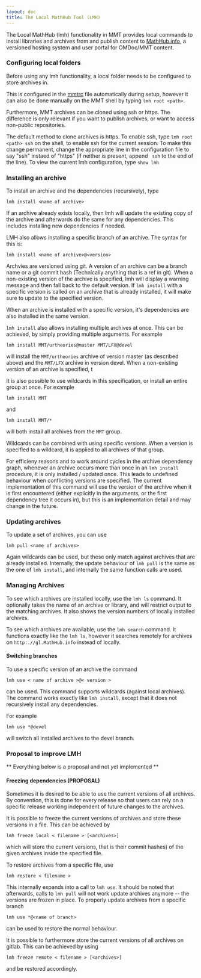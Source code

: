 ```yaml
---
layout: doc
title: The Local MathHub Tool (LMH)
---
```


The Local MathHub (lmh) functionality in MMT provides local commands to install libraries
and archives
from and publish content to [MathHub.info](https://gl.mathhub.info), a versioned hosting system and user
portal for OMDoc/MMT content.

### Configuring local folders
Before using any lmh functionality, a local folder needs to be configured to store archives in.

This is configured in the [mmtrc](../../setup/running) file automatically during setup,
however it can also be done manually on the MMT shell by typing `lmh root <path>`.

Furthermore, MMT archives can be cloned using ssh or https.
The difference is only relevant if you want to publish archives, or want to access non-public repositories.

The default method to clone archives is https. 
To enable ssh, type `lmh root <path> ssh` on the shell, to enable ssh for the current session. 
To make this change permanent, change the appropriate line in the configuration file to say "ssh" instaed of "https" (if neither is present, append ` ssh` to the end of the line). 
To view the current lmh configuration, type `show lmh`

### Installing an archive

To install an archive and the dependencies (recursively), type

    lmh install <name of archive>

If an archive already exists locally, then lmh will update the existing copy of the archive and afterwards do the same for any dependencies. 
This includes installing new dependencies if needed. 

LMH also allows installing a specific branch of an archive. The syntax for this is:

    lmh install <name of archive>@<version>

Archvies are versioned using git. 
A version of an archive can be a branch name or a git commit hash (Technically anything that is a ref in git).
When a non-existing version of the archive is specified, lmh will display a warning message and then fall back to the default version. 
If `lmh install` with a specific version is called on an archive that is already installed, it will make sure to update to the specified version. 

When an archive is installed with a specific version, it's dependencies are also installed in the same version. 

`lmh install` also allows installing multiple archives at once. 
This can be achieved, by simply providing multiple arguments. 
For example

    lmh install MMT/urtheories@master MMT/LFX@devel

will install the `MMT/urtheories` archive of version master (as described above) and the `MMT/LFX` archive in version devel. 
When a non-existing version of an archive is specified, t

It is also possible to use wildcards in this specification, or install an entire group at once. 
For example

    lmh install MMT

and

    lmh install MMT/*

will both install all archives from the `MMT` group. 

Wildcards can be combined with using specific versions. 
When a version is specified to a wildcard, it is applied to all archives of that group. 

For efficieny reasons and to work around cycles in the archive dependency graph, whenever an archive occurs more than once in an `lmh install` procedure, it is only installed / updated once. 
This leads to undefined behaviour when conflicting versions are specified. 
The current implementation of this command will use the version of the archive when it is first encountered (either explicitly in the arguments, or the first dependency tree it occurs in), but this is an implementation detail and may change in the future. 

### Updating archives

To update a set of archives, you can use

    lmh pull <name of archives>

Again wildcards can be used, but these only match against archives that are already installed. 
Internally, the update behaviour of `lmh pull` is the same as the one of `lmh install`, and internally the same function calls are used. 

### Managing Archives

To see which archives are installed locally, use the `lmh ls` command.
It optionally takes the name of an archive or library, and will restrict output to the matching archives.
It also shows the version numbers of locally installed archives.

To see which archives are available, use the `lmh search` command.
It functions exactly like the `lmh ls`, however it searches remotely for archives on
`http:.//gl.MathHub.info` instead of locally.


#### Switching branches

To use a specific version of an archive the command

    lmh use < name of archive >@< version >

can be used. 
This command supports wildcards (against local archives). 
The command works exactly like `lmh install`, except that it does not recursively install any dependencies. 

For example

    lmh use *@devel

will switch all installed archives to the devel branch. 

### Proposal to improve LMH

** Everything below is a proposal and not yet implemented **

#### Freezing dependencies (PROPOSAL)

Sometimes it is desired to be able to use the current versions of all archives. 
By convention, this is done for every release so that users can rely on a specific release working independent of future changes to the archives. 

It is possible to freeze the current versions of archives and store these versions in a file. 
This can be achieved by

    lmh freeze local < filename > [<archives>]

which will store the current versions, that is their commit hashes) of the given archives inside the specified file. 

To restore archives from a specific file, use

    lmh restore < filename >

This internally expands into a call to `lmh use`. 
It should be noted that afterwards, calls to `lmh pull` will not work update archives anymore -- the versions are frozen in place. 
To properly update archives from a specific branch

    lmh use *@<name of branch>

can be used to restore the normal behaviour. 

It is possible to furthermore store the current versions of all archives on gitlab. 
This can be achieved by using

    lmh freeze remote < filename > [<archives>]

and be restored accordingly. 
